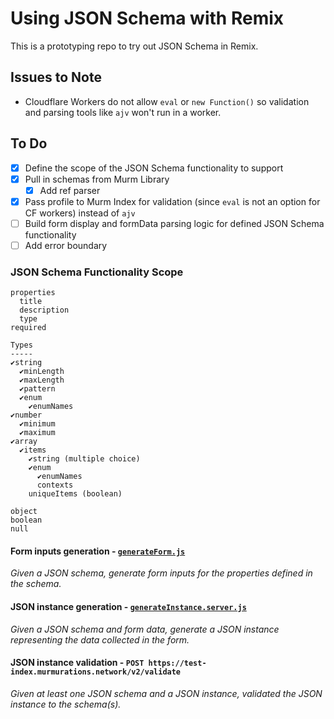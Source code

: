 # Using JSON Schema with Remix

This is a prototyping repo to try out JSON Schema in Remix.

## Issues to Note

- Cloudflare Workers do not allow `eval` or `new Function()` so validation and parsing tools like `ajv` won't run in a worker. 

## To Do

- [x] Define the scope of the JSON Schema functionality to support
- [x] Pull in schemas from Murm Library
  - [x] Add ref parser
- [x] Pass profile to Murm Index for validation (since `eval` is not an option for CF workers) instead of `ajv`
- [ ] Build form display and formData parsing logic for defined JSON Schema functionality
- [ ] Add error boundary

### JSON Schema Functionality Scope

```
properties
  title
  description
  type
required

Types
-----
✔string
  ✔minLength
  ✔maxLength
  ✔pattern
  ✔enum
    ✔enumNames
✔number
  ✔minimum
  ✔maximum
✔array
  ✔items
    ✔string (multiple choice)
    ✔enum
      ✔enumNames
      contexts
    uniqueItems (boolean)

object
boolean
null
```

#### Form inputs generation - [`generateForm.js`](app/utils/generateForm.js)

_Given a JSON schema, generate form inputs for the properties defined in the schema._

#### JSON instance generation - [`generateInstance.server.js`](app/utils/generateInstance.server.js)

_Given a JSON schema and form data, generate a JSON instance representing the data collected in the form._

#### JSON instance validation - `POST https://test-index.murmurations.network/v2/validate`

_Given at least one JSON schema and a JSON instance, validated the JSON instance to the schema(s)._
